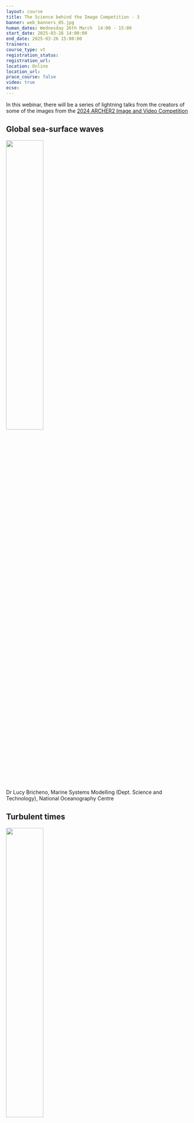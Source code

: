 ```yaml
---
layout: course
title: The Science behind the Image Competition - 3
banner: web_banners_05.jpg
human_dates: Wednesday 26th March  14:00 - 15:00 
start_date: 2025-03-26 14:00:00
end_date: 2025-03-26 15:00:00
trainers: 
course_type: vt
registration_status:
registration_url:
location: Online
location_url:
prace_course: false
video: true
ecse:
---
```



In this webinar, there will be a series of lightning talks from the creators of some of the images from the [2024 ARCHER2 Image and Video Competition](https://www.archer2.ac.uk/about/gallery/2024-image-comp/)


## Global sea-surface waves

<img src="https://live.staticflickr.com/65535/53903749113_6dd150eeee_c_d.jpg" align="center"  width="45%">


Dr Lucy Bricheno, Marine Systems Modelling (Dept. Science and Technology), National Oceanography Centre


## Turbulent times

<img src="https://live.staticflickr.com/65535/54000650767_ee5c36ac0d_c_d.jpg" align="center"  width="45%">

Eric Breard, School of Geoscience, University of Edinburgh

## Molecular dynamics computation of Glycerol monooleate (GMO) molecules gathering around water droplets to form reverse-micelles helping lubrication efficiency

<img src="https://live.staticflickr.com/65535/53999185605_89111d2b46_c_d.jpg" align="center"  width="45%">

Dr Sébastien Lemaire, Rui Apóstolo, EPCC, University of Edinburgh


This online session is open to all. It will use the Blackboard Collaborate platform.

{% if page.ecse.size > 1 %}
<a href="{{ site.baseurl }}/ecse/reports/{{ page.ecse }}">eCSE project {{ page.ecse }}</a>
{% endif %}

<section id="service">



  <div class="row ">	

      <div class="col-xs-6 col-sm-4">
        <a class="ar2_linkbox ar2_linkbox-teal" 
          href="https://eu.bbcollab.com/guest/82729ccdf61e47ee89f715b4cbc298cc ">
          <strong>Join Session</strong><br/>
          Join this online session in your browser
        </a>
      </div>

      <div class="col-xs-6 col-sm-4">
        <a class="ar2_linkbox ar2_linkbox-green" href="courses/"
           href="myevents.ics">
          <strong>Add to Calendar</strong><br/>
          Download ICS file to add this event to your calendar complete with join link
        </a>
      </div>

											
    </div>






<h2><a name="video">Video</a></h2>

<div>

<iframe title="Video"  width="560" height="315" src="https://www.youtube.com/embed/X4xek3SYNmg  " frameborder="0" allow="accelerometer; autoplay; encrypted-media; gyroscope; picture-in-picture" allowfullscreen></iframe>

</div>




<!--

<section id="service">

    <div class="row ">	



      <div class="col-xs-6 col-sm-4">
        <a class="ar2_linkbox ar2_linkbox-teal" href="  ">
          <strong>Transcript</strong><br/>
          Download a transcript of the video audio
        </a>
      </div>



      <div class="col-xs-6 col-sm-4">
        <a class="ar2_linkbox ar2_linkbox-green" href="courses/"
           href="smartsim.pdf">
          <strong>Holly Judge Slides</strong><br/>
          Download pdf of the presentation
        </a>
      </div>



</section>

-->